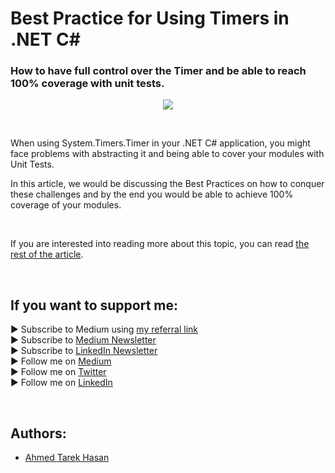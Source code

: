 <link rel="canonical" href="https://levelup.gitconnected.com/best-practice-for-using-system-timers-timer-in-net-c-867ab6b5027?sk=df2c03aff9a8bddbd62ce4d342d55c71" />

# Best Practice for Using Timers in .NET C#
### How to have full control over the Timer and be able to reach 100% coverage with unit tests.

<p align="center">
  <img src="https://miro.medium.com/max/2000/1*Xdz6gKWXrm1MkaKh_PX_Tw.jpeg">
</p>

<br/>

<p>
When using System.Timers.Timer in your .NET C# application, you might face problems with abstracting it and being able to cover your modules with Unit Tests.
</p>

<p>
In this article, we would be discussing the Best Practices on how to conquer these challenges and by the end you would be able to achieve 100% coverage of your modules.
</p>

<br/>

If you are interested into reading more about this topic, you can read [the rest of the article][Article]. 

<br/>

## If you want to support me:
▶ Subscribe to Medium using [my referral link][Membership]<br/>
▶ Subscribe to [Medium Newsletter][Subscribe]<br/>
▶ Subscribe to [LinkedIn Newsletter][Newsletter]<br/>
▶ Follow me on [Medium][Blog]<br/>
▶ Follow me on [Twitter][Twitter]<br/>
▶ Follow me on [LinkedIn][LinkedIn]

<br/>

## Authors:
* [Ahmed Tarek Hasan]


[Ahmed Tarek Hasan]: https://medium.com/@eng_ahmed.tarek
[Blog]: https://medium.com/@eng_ahmed.tarek
[Membership]: https://medium.com/@eng_ahmed.tarek/membership
[Subscribe]: https://medium.com/subscribe/@eng_ahmed.tarek
[Twitter]: https://twitter.com/AhmedTarekHasa1
[LinkedIn]: https://www.linkedin.com/in/atarekhasan/
[Friend Links]: https://www.linkedin.com/feed/update/urn:li:activity:6866082670108143616/
[Newsletter]: https://www.linkedin.com/newsletters/development-simply-put-6866647119655247872/
[Article]: https://levelup.gitconnected.com/best-practice-for-using-system-timers-timer-in-net-c-867ab6b5027?sk=df2c03aff9a8bddbd62ce4d342d55c71
